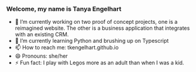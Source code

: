 ### Welcome, my name is Tanya Engelhart


- 🔭 I’m currently working on two proof of concept projects, one is a reimagined website.  The other is a business application that integrates with an existing CRM.
- 🌱 I’m currently learning Python and brushing up on Typescript
- 📫 How to reach me: tkengelhart.github.io
- 😄 Pronouns: she/her
- ⚡ Fun fact: I play with Legos more as an adult than when I was a kid.
  

